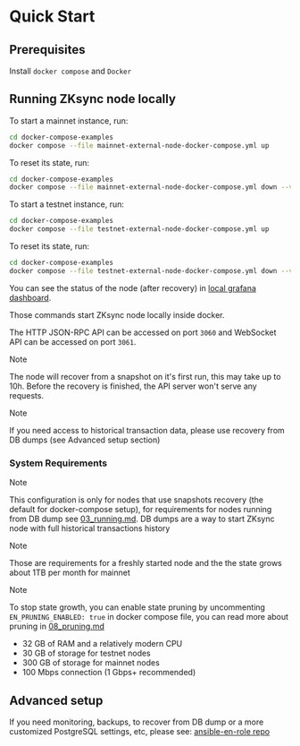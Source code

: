 # Quick Start

## Prerequisites

Install `docker compose` and `Docker`

## Running ZKsync node locally

To start a mainnet instance, run:

```sh
cd docker-compose-examples
docker compose --file mainnet-external-node-docker-compose.yml up
```

To reset its state, run:

```sh
cd docker-compose-examples
docker compose --file mainnet-external-node-docker-compose.yml down --volumes
```

To start a testnet instance, run:

```sh
cd docker-compose-examples
docker compose --file testnet-external-node-docker-compose.yml up
```

To reset its state, run:

```sh
cd docker-compose-examples
docker compose --file testnet-external-node-docker-compose.yml down --volumes
```

You can see the status of the node (after recovery) in
[local grafana dashboard](http://localhost:3000/d/0/external-node).

Those commands start ZKsync node locally inside docker.

The HTTP JSON-RPC API can be accessed on port `3060` and WebSocket API can be accessed on port `3061`.

> [!NOTE]
>
> The node will recover from a snapshot on it's first run, this may take up to 10h. Before the recovery is finished, the
> API server won't serve any requests.

> [!NOTE]
>
> If you need access to historical transaction data, please use recovery from DB dumps (see Advanced setup section)

### System Requirements

> [!NOTE]
>
> This configuration is only for nodes that use snapshots recovery (the default for docker-compose setup), for
> requirements for nodes running from DB dump see
> [03_running.md](https://github.com/matter-labs/zksync-era/blob/main/docs/guides/external-node/03_running.md). DB dumps
> are a way to start ZKsync node with full historical transactions history

> [!NOTE]
>
> Those are requirements for a freshly started node and the the state grows about 1TB per month for mainnet

> [!NOTE]
>
> To stop state growth, you can enable state pruning by uncommenting `EN_PRUNING_ENABLED: true` in docker compose file,
> you can read more about pruning in
> [08_pruning.md](https://github.com/matter-labs/zksync-era/blob/main/docs/guides/external-node/08_pruning.md)

- 32 GB of RAM and a relatively modern CPU
- 30 GB of storage for testnet nodes
- 300 GB of storage for mainnet nodes
- 100 Mbps connection (1 Gbps+ recommended)

## Advanced setup

If you need monitoring, backups, to recover from DB dump or a more customized PostgreSQL settings, etc, please see:
[ansible-en-role repo](https://github.com/matter-labs/ansible-en-role)
